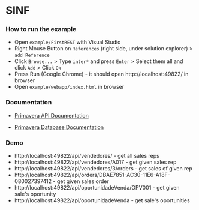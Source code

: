 # SINF

### How to run the example

- Open ``example/FirstREST`` with Visual Studio
- Right Mouse Button on ``References`` (right side, under solution explorer) > ``add Reference``
- Click ``Browse...`` > Type ``inter*`` and press ``Enter`` > Select them all and click ``Add`` > Click ``Ok``
- Press Run (Google Chrome) - it should open http://localhost:49822/ in browser
- Open ``example/webapp/index.html`` in browser

### Documentation

- [Primavera API Documentation](http://www.primaverabss.com/pkb/Homepage-Detalhes_Artigo2.aspx?SourceID=2d3b2a63-e518-458c-846d-9254cae91bbe&Level=3&ParentCat=d08ca5de-6975-4a3b-b1e9-072a3fe5f114&CatPath=L900%40ERP900%40d08ca5de-6975-4a3b-b1e9-072a3fe5f114&ItemKey=c9c925d3-d716-415a-8edc-fe5a2a036010)

- [Primavera Database Documentation](http://www.primaverabss.com/pkb/Homepage-Detalhes%20Categoria.aspx?SourceID=c2d14572-bdba-4a38-af6b-36b1ac4f8bc9&Level=3&ParentCat=TBL&CatPath=139b7747-6fcc-11de-9abd-00155d06082b%40c17dd489-af4c-11e3-a101-00155d0ece6a@TBL&ParentCategoryDescription=TBL)

### Demo

* http://localhost:49822/api/vendedores/ - get all sales reps
* http://localhost:49822/api/vendedores/A017 - get given sales rep
* http://localhost:49822/api/vendedores/3/orders - get sales of given rep
* http://localhost:49822/api/orders/DBAE7851-AC30-11E6-A18F-080027397412 - get given sales order
* http://localhost:49822/api/oportunidadeVenda/OPV001 - get given sale's oportunity
* http://localhost:49822/api/oportunidadeVenda - get sale's oportunities
